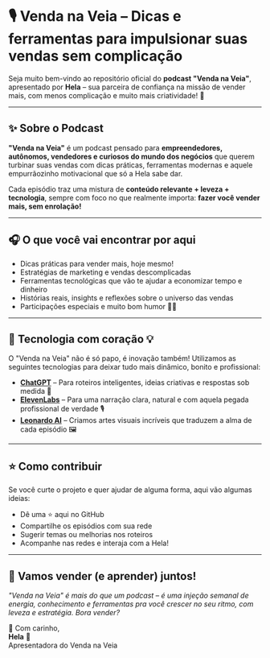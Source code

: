 # 🎙️ Venda na Veia – Dicas e ferramentas para impulsionar suas vendas sem complicação

Seja muito bem-vindo ao repositório oficial do **podcast "Venda na Veia"**, apresentado por **Hela** – sua parceira de confiança na missão de vender mais, com menos complicação e muito mais criatividade! 🚀

---

## ✨ Sobre o Podcast

**"Venda na Veia"** é um podcast pensado para **empreendedores, autônomos, vendedores e curiosos do mundo dos negócios** que querem turbinar suas vendas com dicas práticas, ferramentas modernas e aquele empurrãozinho motivacional que só a Hela sabe dar.

Cada episódio traz uma mistura de **conteúdo relevante + leveza + tecnologia**, sempre com foco no que realmente importa: **fazer você vender mais, sem enrolação!**

---

## 🎧 O que você vai encontrar por aqui

- Dicas práticas para vender mais, hoje mesmo!
- Estratégias de marketing e vendas descomplicadas
- Ferramentas tecnológicas que vão te ajudar a economizar tempo e dinheiro
- Histórias reais, insights e reflexões sobre o universo das vendas
- Participações especiais e muito bom humor 💬✨

---

## 🤖 Tecnologia com coração 💡

O "Venda na Veia" não é só papo, é inovação também! Utilizamos as seguintes tecnologias para deixar tudo mais dinâmico, bonito e profissional:

- **[ChatGPT](https://www.innerai.com)** – Para roteiros inteligentes, ideias criativas e respostas sob medida 🎯
- **[ElevenLabs](https://www.elevenlabs.io/)** – Para uma narração clara, natural e com aquela pegada profissional de verdade 🎙️
- **[Leonardo AI](https://www.innerai.com/)** – Criamos artes visuais incríveis que traduzem a alma de cada episódio 🖼️

---

## ⭐ Como contribuir

Se você curte o projeto e quer ajudar de alguma forma, aqui vão algumas ideias:

- Dê uma ⭐ aqui no GitHub
- Compartilhe os episódios com sua rede
- Sugerir temas ou melhorias nos roteiros
- Acompanhe nas redes e interaja com a Hela!

---

## 💬 Vamos vender (e aprender) juntos!

_"Venda na Veia" é mais do que um podcast – é uma injeção semanal de energia, conhecimento e ferramentas pra você crescer no seu ritmo, com leveza e estratégia. Bora vender?_

🚀 Com carinho,  
**Hela** 💜  
Apresentadora do Venda na Veia  
